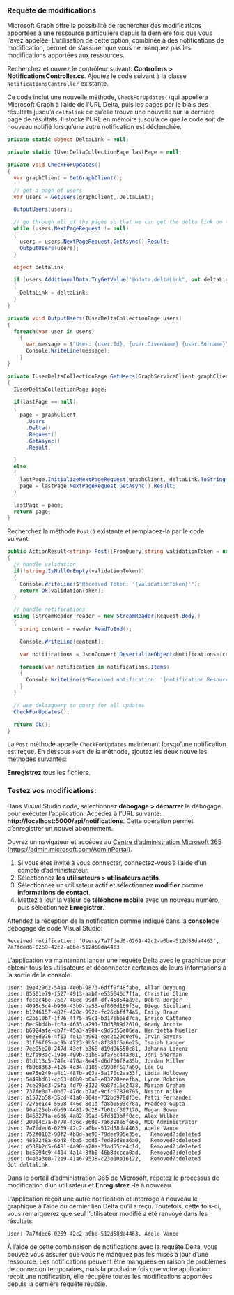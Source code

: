<!-- markdownlint-disable MD002 MD041 -->

### <a name="query-for-changes"></a>Requête de modifications

Microsoft Graph offre la possibilité de rechercher des modifications apportées à une ressource particulière depuis la dernière fois que vous l’avez appelée. L’utilisation de cette option, combinée à des notifications de modification, permet de s’assurer que vous ne manquez pas les modifications apportées aux ressources.

Recherchez et ouvrez le contrôleur suivant: **Controllers > NotificationsController.cs**.
Ajoutez le code suivant à la classe `NotificationsController` existante.

Ce code inclut une nouvelle méthode, `CheckForUpdates()`qui appellera Microsoft Graph à l’aide de l’URL Delta, puis les pages par le biais des résultats jusqu’à `deltalink` ce qu’elle trouve une nouvelle sur la dernière page de résultats. Il stocke l’URL en mémoire jusqu’à ce que le code soit de nouveau notifié lorsqu’une autre notification est déclenchée.

```csharp
private static object DeltaLink = null;

private static IUserDeltaCollectionPage lastPage = null;

private void CheckForUpdates()
{
  var graphClient = GetGraphClient();

  // get a page of users
  var users = GetUsers(graphClient, DeltaLink);

  OutputUsers(users);

  // go through all of the pages so that we can get the delta link on the last page.
  while (users.NextPageRequest != null)
  {
    users = users.NextPageRequest.GetAsync().Result;
    OutputUsers(users);
  }

  object deltaLink;

  if (users.AdditionalData.TryGetValue("@odata.deltaLink", out deltaLink))
  {
    DeltaLink = deltaLink;
  }
}

private void OutputUsers(IUserDeltaCollectionPage users)
{
  foreach(var user in users)
    {
      var message = $"User: {user.Id}, {user.GivenName} {user.Surname}";
      Console.WriteLine(message);
    }
}

private IUserDeltaCollectionPage GetUsers(GraphServiceClient graphClient, object deltaLink)
{
  IUserDeltaCollectionPage page;

  if(lastPage == null)
  {
    page = graphClient
      .Users
      .Delta()
      .Request()
      .GetAsync()
      .Result;

  }
  else
  {
    lastPage.InitializeNextPageRequest(graphClient, deltaLink.ToString());
    page = lastPage.NextPageRequest.GetAsync().Result;
  }

  lastPage = page;
  return page;
}
```

Recherchez la méthode `Post()` existante et remplacez-la par le code suivant:

```csharp
public ActionResult<string> Post([FromQuery]string validationToken = null)
{
  // handle validation
  if(!string.IsNullOrEmpty(validationToken))
  {
    Console.WriteLine($"Received Token: '{validationToken}'");
    return Ok(validationToken);
  }

  // handle notifications
  using (StreamReader reader = new StreamReader(Request.Body))
  {
    string content = reader.ReadToEnd();

    Console.WriteLine(content);

    var notifications = JsonConvert.DeserializeObject<Notifications>(content);

    foreach(var notification in notifications.Items)
    {
      Console.WriteLine($"Received notification: '{notification.Resource}', {notification.ResourceData?.Id}");
    }
  }

  // use deltaquery to query for all updates
  CheckForUpdates();

  return Ok();
}
```

La `Post` méthode appelle `CheckForUpdates` maintenant lorsqu’une notification est reçue. En dessous `Post` de la méthode, ajoutez les deux nouvelles méthodes suivantes:

**Enregistrez** tous les fichiers.

### <a name="test-your-changes"></a>Testez vos modifications:

Dans Visual Studio code, sélectionnez **débogage > démarrer** le débogage pour exécuter l’application.
Accédez à l’URL suivante: **http://localhost:5000/api/notifications**. Cette opération permet d’enregistrer un nouvel abonnement.

Ouvrez un navigateur et accédez au [Centre d’administration Microsoft 365 (https://admin.microsoft.com/AdminPortal)](https://admin.microsoft.com/AdminPortal).

1. Si vous êtes invité à vous connecter, connectez-vous à l’aide d’un compte d’administrateur.
1. Sélectionnez **les utilisateurs > utilisateurs actifs**. 
1. Sélectionnez un utilisateur actif et sélectionnez **modifier** comme **informations de contact**. 
1. Mettez à jour la valeur de **téléphone mobile** avec un nouveau numéro, puis sélectionnez **Enregistrer**.

Attendez la réception de la notification comme indiqué dans la **console**de débogage de code Visual Studio:

```shell
Received notification: 'Users/7a7fded6-0269-42c2-a0be-512d58da4463', 7a7fded6-0269-42c2-a0be-512d58da4463
```

L’application va maintenant lancer une requête Delta avec le graphique pour obtenir tous les utilisateurs et déconnecter certaines de leurs informations à la sortie de la console.

```shell
User: 19e429d2-541a-4e0b-9873-6dff9f48fabe, Allan Deyoung
User: 05501e79-f527-4913-aabf-e535646d7ffa, Christie Cline
User: fecac4be-76e7-48ec-99df-df745854aa9c, Debra Berger
User: 4095c5c4-b960-43b9-ba53-ef806d169f3e, Diego Siciliani
User: b1246157-482f-420c-992c-fc26cbff74a5, Emily Braun
User: c2b510b7-1f76-4f75-a9c1-b3176b68d7ca, Enrico Cattaneo
User: 6ec9bd4b-fc6a-4653-a291-70d3809f2610, Grady Archie
User: b6924afe-cb7f-45a3-a904-c9d5d56e06ea, Henrietta Mueller
User: 0ee8d076-4f13-4e1a-a961-eac2b29c0ef6, Irvin Sayers
User: 31f66f05-ac9b-4723-9b5d-8f381f5a6e25, Isaiah Langer
User: 7ee95e20-247d-43ef-b368-d19d96550c81, Johanna Lorenz
User: b2fa93ac-19a0-499b-b1b6-afa76c44a301, Joni Sherman
User: 01db13c5-74fc-470a-8e45-d6d736f8a35b, Jordan Miller
User: fb0b8363-4126-4c34-8185-c998ff697a60, Lee Gu
User: ee75e249-a4c1-487b-a03a-5a170c2aa33f, Lidia Holloway
User: 5449bd61-cc63-40b9-b0a8-e83720eeefba, Lynne Robbins
User: 7ce295c3-25fa-4d79-8122-9a87d15e2438, Miriam Graham
User: 737fe0a7-0b67-47dc-b7a6-9cfc07870705, Nestor Wilke
User: a1572b58-35cd-41a0-804a-732bd978df3e, Patti Fernandez
User: 7275e1c4-5698-446c-8d1d-fa8b0503c78a, Pradeep Gupta
User: 96ab25eb-6b69-4481-9d28-7b01cf367170, Megan Bowen
User: 846327fa-e6d6-4a82-89ad-5fd313bff0cc, Alex Wilber
User: 200e4c7a-b778-436c-8690-7a6398e5fe6e, MOD Administrator
User: 7a7fded6-0269-42c2-a0be-512d58da4463, Adele Vance
User: 752f0102-90f2-4b8d-ae98-79dee995e35e,   Removed?:deleted
User: 4887248a-6b48-4ba5-bdd5-fed89d8ea6a0,   Removed?:deleted
User: e538b2d5-6481-4a90-a20a-21ad55ce4c1d,   Removed?:deleted
User: bc5994d9-4404-4a14-8fb0-46b8dccca0ad,   Removed?:deleted
User: d4e3a3e0-72e9-41a6-9538-c23e10a16122,   Removed?:deleted
Got deltalink
```

Dans le portail d’administration 365 de Microsoft, répétez le processus de modification d’un utilisateur et **Enregistrez** -le à nouveau.

L’application reçoit une autre notification et interroge à nouveau le graphique à l’aide du dernier lien Delta qu’il a reçu. Toutefois, cette fois-ci, vous remarquerez que seul l’utilisateur modifié a été renvoyé dans les résultats.

```shell
User: 7a7fded6-0269-42c2-a0be-512d58da4463, Adele Vance
```

À l’aide de cette combinaison de notifications avec la requête Delta, vous pouvez vous assurer que vous ne manquez pas les mises à jour d’une ressource. Les notifications peuvent être manquées en raison de problèmes de connexion temporaires, mais la prochaine fois que votre application reçoit une notification, elle récupère toutes les modifications apportées depuis la dernière requête réussie.
